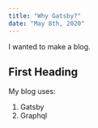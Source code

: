 ```yaml
---
title: "Why Gatsby?"
date: "May 8th, 2020"
---
```


I wanted to make a blog. 

## First Heading

My blog uses:

1. Gatsby
2. Graphql